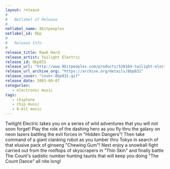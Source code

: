 ```yaml
---
layout: release
#
#   Netlabel of Release
#
netlabel_name: 8bitpeoples
netlabel_id: 8bp
#
#   Release Info
#
release_title: Rawk Hard
release_artist: Twilight Electric
release_id: 8bp031
release_url: "http://www.8bitpeoples.com/products/520164-twilight-electric-rawk-hard"
release_url_archive_org: "https://archive.org/details/8bp031"
release_cover: "cover-8bp031.gif"
release_date: 2003-09-07
categories:
   - electronic music
tags:
   - chiptune
   - chip music
   - 8-bit music
---
```

Twilight Electric takes you on a series of wild adventures that you will not soon forget! Play the role of the dashing hero as you fly thru the galaxy on neon lazers battling the evil forces in "Hidden Dangers"! Then take command of a giant clanking robot as you lumber thru Tokyo in search of that elusive pack of ginseng "Chewing Gum"! Next enjoy a snowball fight carried out from the rooftops of skyscrapers in "Thin Skin" and finally battle The Count's sadistic number hunting taunts that will keep you doing "The Count Dance" all nite long!